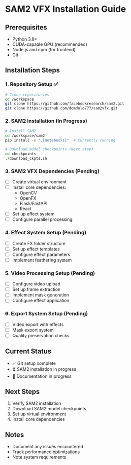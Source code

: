 # SAM2 VFX Installation Guide

## Prerequisites
- Python 3.8+
- CUDA-capable GPU (recommended)
- Node.js and npm (for frontend)
- Git

## Installation Steps

### 1. Repository Setup ✅
```bash
# Clone repositories
cd /workspace
git clone https://github.com/facebookresearch/sam2.git
git clone https://github.com/domdolo777/sam2vfx.git
```

### 2. SAM2 Installation (In Progress)
```bash
# Install SAM2
cd /workspace/sam2
pip install -e ".[notebooks]"  # Currently running

# Download model checkpoints (Next step)
cd checkpoints
./download_ckpts.sh
```

### 3. SAM2 VFX Dependencies (Pending)
- [ ] Create virtual environment
- [ ] Install core dependencies:
  - OpenCV
  - OpenFX
  - Flask/FastAPI
  - React
- [ ] Set up effect system
- [ ] Configure parallel processing

### 4. Effect System Setup (Pending)
- [ ] Create FX folder structure
- [ ] Set up effect templates
- [ ] Configure effect parameters
- [ ] Implement feathering system

### 5. Video Processing Setup (Pending)
- [ ] Configure video upload
- [ ] Set up frame extraction
- [ ] Implement mask generation
- [ ] Configure effect application

### 6. Export System Setup (Pending)
- [ ] Video export with effects
- [ ] Mask export system
- [ ] Quality preservation checks

## Current Status
- ✅ Git setup complete
- ⏳ SAM2 installation in progress
- 📝 Documentation in progress

## Next Steps
1. Verify SAM2 installation
2. Download SAM2 model checkpoints
3. Set up virtual environment
4. Install core dependencies

## Notes
- Document any issues encountered
- Track performance optimizations
- Note system requirements 